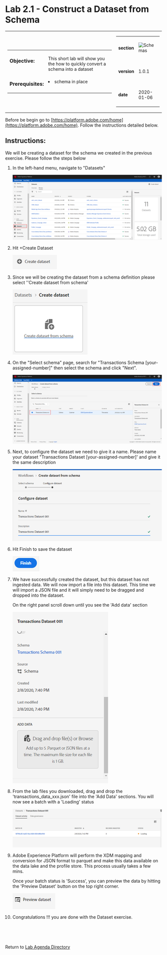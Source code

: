 Lab 2.1 - Construct a Dataset from Schema
==========
<table style="border-collapse: collapse; border: none;" class="tab" cellspacing="0" cellpadding="0">

<tr style="border: none;">

<div align="left">
<td width="600" style="border: none;">
<table>
<tbody valign="top">
      <tr width="500">
            <td valign="top"><h3>Objective:</h3></td>
            <td valign="top"><br>This short lab will show you the how to quickly convert a schema into a dataset
            </td>
     </tr>
     <tr width="500">
           <td valign="top"><h3>Prerequisites:</h3></td>
           <td valign="top"><br>
                            <li>schema in place
           </td>
     </tr>
</tbody>
</table>
</td>
</div>

<div align="right">
<td style="border: none;" valign="top">

<table>
<tbody valign="top">
      <tr>
            <td valign="middle" height="70"><b>section</b></td>
            <td valign="middle" height="70"><img src="https://github.com/adobe/AEP-Hands-on-Labs/blob/master/assets/images/left_hand_nav_menu_schemas.png?raw=true" alt="Schemas"></td>
      </tr>
      <tr>
            <td valign="middle" height="70"><b>version</b></td>
            <td valign="middle" height="70">1.0.1</td>
      </tr>
      <tr>
            <td valign="middle" height="70"><b>date</b></td>
            <td valign="middle" height="70">2020-01-06</td>
      </tr>
</tbody>
</table>
</td>
</div>

</tr>
</table>

Before be begin go to [https://platform.adobe.com/home](https://platform.adobe.com/home). Follow the instructions detailed below.

Instructions:
-----------------

We will be creating a dataset for the schema we created in the previous exercise. Please follow the steps below
1. In the left-hand menu, navigate to "Datasets"


      ![Demo](./images/datasetshome.png)
      
      
2. Hit +Create Dataset 


      ![Demo](./images/datasetcreate.png)
      
      
3. Since we will be creating the dataset from a schema definition please select ''Create dataset from schema'


      ![Demo](./images/datasetcreate2.png)
 
 
4. On the "Select schema" page, search for "Transactions Schema [your-assigned-number]" then select the schema and click "Next".
      
      
      ![Demo](./images/datasetschema.png)
      
      
3. Next, to configure the dataset we need to give it a name. Please name your dataset "Transactions Dataset [your-assigned-number]' and give it the same description 
      
      
      ![Demo](./images/datasetname.png) 
 
 
4. Hit Finish to save the dataset
      
      
      ![Demo](./images/datasetfinish.png) 


5. We have successfully created the dataset, but this dataset has not ingested data. We will now import a file into this dataset. This time we will import a JSON file and it will simply need to be dragged and dropped into the dataset. 

    On the right panel scroll down until you see the 'Add data' section


    ![Demo](./images/datasetadddata.png) 


6. From the lab files you downloaded, drag and drop the 'transactions_data_xxx.json' file into the 'Add Data' sections. You will now see a batch with a 'Loading' status


    <!---
    ![Demo](./images/datasetbatch.png)
    --->

    <kbd><img src="./images/datasetbatch.png"  /></kdb>


7. Adobe Experience Platform will perform the XDM mapping and conversion for JSON format to parquet and make this data available on the data lake and the profile store. This process usually takes a few mins. 

    Once your batch status is 'Success', you can preview the data by hitting the 'Preview Dataset' button on the top right corner.


    ![Demo](./images/datasetpreview.png)


8. Congratulations !!! you are done with the Dataset exercise.


<br>
<br>
<br>

Return to [Lab Agenda Directory](https://github.com/adobe/AEP-Hands-on-Labs/blob/master/labs/fsi6/README.md#lab-agenda)


